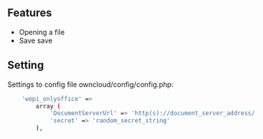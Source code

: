 ## Features
- Opening a file
- Save save

## Setting
Settings to сonfig file owncloud/config/config.php:
```bash
    'wopi_onlyoffice' =>
        array (
            'DocumentServerUrl' => 'http(s)://document_server_address/',
            'secret' => 'random_secret_string'
        ),
```
